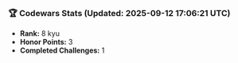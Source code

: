 ### 🏆 Codewars Stats (Updated: 2025-09-12 17:06:21 UTC)

- **Rank:** 8 kyu
- **Honor Points:** 3
- **Completed Challenges:** 1
